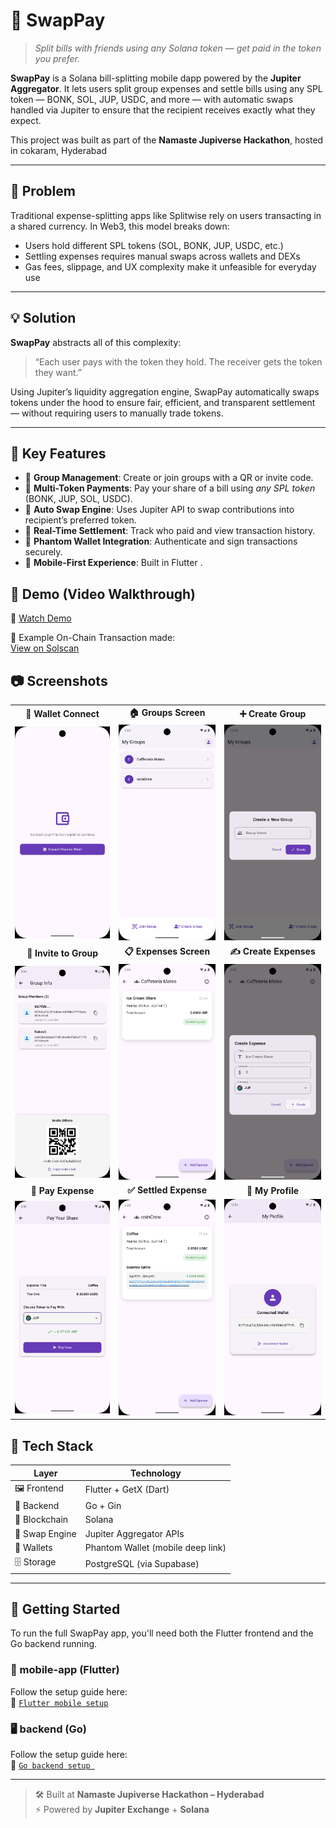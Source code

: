# 🔁 SwapPay

> _Split bills with friends using any Solana token — get paid in the token you prefer._

**SwapPay** is a Solana bill-splitting mobile dapp  powered by the **Jupiter Aggregator**. It lets users split group expenses and settle bills using any SPL token — BONK, SOL, JUP, USDC, and more — with automatic swaps handled via Jupiter to ensure that the recipient receives exactly what they expect.

This project was built as part of the **Namaste Jupiverse Hackathon**, hosted in cokaram, Hyderabad

---

## 🧩 Problem

Traditional expense-splitting apps like Splitwise rely on users transacting in a shared currency. In Web3, this model breaks down:

- Users hold different SPL tokens (SOL, BONK, JUP, USDC, etc.)
- Settling expenses requires manual swaps across wallets and DEXs
- Gas fees, slippage, and UX complexity make it unfeasible for everyday use

---

## 💡 Solution

**SwapPay** abstracts all of this complexity:

> “Each user pays with the token they hold. The receiver gets the token they want.”

Using Jupiter’s liquidity aggregation engine, SwapPay automatically swaps tokens under the hood to ensure fair, efficient, and transparent settlement — without requiring users to manually trade tokens.

---


## 🌟 Key Features

- 👥 **Group Management**: Create or join groups with a QR or invite code.
- 💸 **Multi-Token Payments**: Pay your share of a bill using *any SPL token* (BONK, JUP, SOL, USDC).
- 🔄 **Auto Swap Engine**: Uses Jupiter API to swap contributions into recipient’s preferred token.
- 🧾 **Real-Time Settlement**: Track who paid and view transaction history.
- 🔐 **Phantom Wallet Integration**: Authenticate and sign transactions securely.
- 📱 **Mobile-First Experience**: Built in Flutter .

## 🎥 Demo (Video Walkthrough)
🔗 [Watch Demo](https://www.loom.com/share/27e5140ccf454c74b6ef86332f6930d4)

🔗 Example On-Chain Transaction made:  
[View on Solscan](https://solscan.io/tx/3pDZT677aJeJKL22nkaGUfX2adiQF9dKYkvT9vKBseRaTgK6z4n7qnNpLpj23NkaadGQVof944a1mwPmaFGCcpNT)


## 📷 Screenshots

<div align="center">

<table>
  <tr>
    <td align="center"><strong>🔐 Wallet Connect</strong></td>
    <td align="center"><strong>🏠 Groups Screen</strong></td>
    <td align="center"><strong>➕ Create Group</strong></td>
  </tr>
  <tr>
    <td><img src="mobile-app/screenshots/wallet_connect.png" width="200" /></td>
    <td><img src="mobile-app/screenshots/groups_screen.png" width="200" /></td>
    <td><img src="mobile-app/screenshots/create_group.png" width="200" /></td>
  </tr>
  <tr>
    <td align="center"><strong>📨 Invite to Group</strong></td>
    <td align="center"><strong>📋 Expenses Screen</strong></td>
    <td align="center"><strong>✍️ Create Expenses</strong></td>
  </tr>
  <tr>
    <td><img src="mobile-app/screenshots/invite_group.png" width="200" /></td>
    <td><img src="mobile-app/screenshots/expenses_screen.png" width="200" /></td>
    <td><img src="mobile-app/screenshots/create_expenses.png" width="200" /></td>
  </tr>
  <tr>
    <td align="center" ><strong>💸 Pay Expense</strong></td>
    <td align="center" ><strong>✅ Settled Expense</strong></td>
    <td align="center" ><strong>👤 My Profile</strong></td>
  </tr>
  <tr>
    <td  align="center"><img src="mobile-app/screenshots/pay_expense.png" width="200" /></td>
    <td  align="center"><img src="mobile-app/screenshots/settled_expense.png" width="200" /></td>
    <td  align="center"><img src="mobile-app/screenshots/my_profile.png" width="200" /></td>
  </tr>
</table>

</div>

## 🧱 Tech Stack

| Layer          | Technology                      |
|----------------|----------------------------------|
| 🖼 Frontend     | Flutter + GetX (Dart)            |
| 🔧 Backend      | Go + Gin                        |
| 🔗 Blockchain   | Solana                          |
| 💱 Swap Engine  | Jupiter Aggregator APIs         |
| 🧠 Wallets      | Phantom Wallet (mobile deep link)|
| 🗄️ Storage      | PostgreSQL (via Supabase)        |

---

## 🚀 Getting Started

To run the full SwapPay app, you'll need both the Flutter frontend and the Go backend running.

### 📱 mobile-app (Flutter)

Follow the setup guide here:  
🔗 [`Flutter mobile setup`](./mobile-app/README.md)

### 🖥 backend (Go)

Follow the setup guide here:  
🔗 [`Go backend setup `](./backend/README.md)


---




> 🛠 Built at **Namaste Jupiverse Hackathon – Hyderabad**  
> ⚡ Powered by **Jupiter Exchange** + **Solana**
